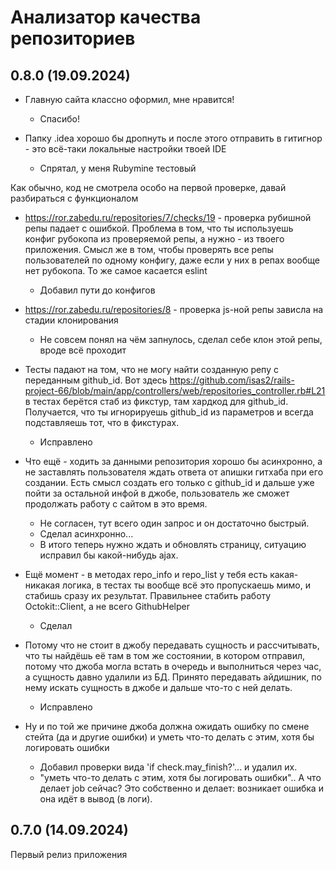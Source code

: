 # Анализатор качества репозиториев

## 0.8.0 (19.09.2024)

* Главную сайта классно оформил, мне нравится!

  - Спасибо!

* Папку .idea хорошо бы дропнуть и после этого отправить в гитигнор - это всё-таки локальные настройки твоей IDE

  - Спрятал, у меня Rubymine тестовый

Как обычно, код не смотрела особо на первой проверке, давай разбираться с функционалом

* https://ror.zabedu.ru/repositories/7/checks/19 - проверка рубишной репы падает с ошибкой. Проблема в том, что ты используешь конфиг рубокопа из проверяемой репы, а нужно - из твоего приложения. Смысл же в том, чтобы проверять все репы пользователей по одному конфигу, даже если у них в репах вообще нет рубокопа. То же самое касается eslint

  - Добавил пути до конфигов

* https://ror.zabedu.ru/repositories/8 - проверка js-ной репы зависла на стадии клонирования

  - Не совсем понял на чём запнулось, сделал себе клон этой репы, вроде всё проходит

* Тесты падают на том, что не могу найти созданную репу с переданным github_id. Вот здесь https://github.com/isas2/rails-project-66/blob/main/app/controllers/web/repositories_controller.rb#L21 в тестах берётся стаб из фикстур, там хардкод для github_id. Получается, что ты игнорируешь github_id из параметров и всегда подставляешь тот, что в фикстурах.

  - Исправлено

* Что ещё - ходить за данными репозитория хорошо бы асинхронно, а не заставлять пользователя ждать ответа от апишки гитхаба при его создании. Есть смысл создать его только с github_id и дальше уже пойти за остальной инфой в джобе, пользователь же сможет продолжать работу с сайтом в это время.

  - Не согласен, тут всего один запрос и он достаточно быстрый.
  - Сделал асинхронно...
  - В итого теперь нужно ждать и обновлять страницу, ситуацию исправил бы какой-нибудь ajax.
  
* Ещё момент - в методах repo_info и repo_list у тебя есть какая-никакая логика, в тестах ты вообще всё это пропускаешь мимо, и стабишь сразу их результат. Правильнее стабить работу Octokit::Client, а не всего GithubHelper

  - Сделал

* Потому что не стоит в джобу передавать сущность и рассчитывать, что ты найдёшь её там в том же состоянии, в котором отправил, потому что джоба могла встать в очередь и выполниться через час, а сущность давно удалили из БД. Принято передавать айдишник, по нему искать сущность в джобе и дальше что-то с ней делать.

  - Исправлено
  
* Ну и по той же причине джоба должна ожидать ошибку по смене стейта (да и другие ошибки) и уметь что-то делать с этим, хотя бы логировать ошибки

  - Добавил проверки вида 'if check.may_finish?'... и удалил их.
  - "уметь что-то делать с этим, хотя бы логировать ошибки".. А что делает job сейчас? Это собственно и делает: возникает ошибка и она идёт в вывод (в логи).

## 0.7.0 (14.09.2024)

Первый релиз приложения